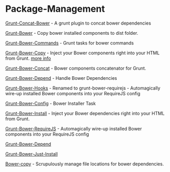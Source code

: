 Package-Management
==================

[Grunt-Concat-Bower](https://npmjs.org/package/grunt-concat-bower) - A grunt plugin to concat bower dependencies

[Grunt-Bower](https://npmjs.org/package/grunt-bower) - Copy bower installed components to dist folder.

[Grunt-Bower-Commands](https://npmjs.org/package/grunt-bower-commands) - Grunt tasks for bower commands


[Grunt-Bower-Copy](https://github.com/syeo/grunt-bower-copy) - Inject your Bower components right into your HTML from Grunt. [more info](http://stephenplusplus.github.io/grunt-bower-install)

[Grunt-Bower-Concat](https://npmjs.org/package/grunt-bower-concat) - Bower components concatenator for Grunt.

[Grunt-Bower-Depend](https://npmjs.org/package/grunt-bower-depend) - Handle Bower Dependencies

[Grunt-Bower-Hooks](https://npmjs.org/package/grunt-bower-hooks) - Renamed to grunt-bower-requirejs - Automagically wire-up installed Bower components into your RequireJS config

[Grunt-Bower-Config](https://npmjs.org/package/grunt-bower-config) - Bower Installer Task

[Grunt-Bower-Install](https://npmjs.org/package/grunt-bower-install) - Inject your Bower dependencies right into your HTML from Grunt.

[Grunt-Bower-RequireJS](https://npmjs.org/package/grunt-bower-requirejs) - Automagically wire-up installed Bower components into your RequireJS config

[Grunt-Bower-Depend](https://github.com/chrisgladd/grunt-bower-depend)

[Grunt-Bower-Just-Install](https://npmjs.org/package/grunt-bower-just-install)

[Bower-copy](https://github.com/timmywil/grunt-bowercopy) - Scrupulously manage file locations for bower dependencies.
